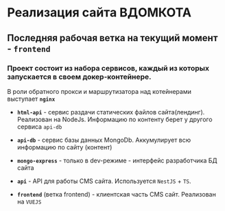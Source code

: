 # Реализация сайта ВДОМКОТА

## Последняя рабочая ветка на текущий момент - `frontend`

### Проект состоит из набора сервисов, каждый из которых запускается в своем докер-контейнере.

В роли обратного прокси и маршрутизатора над котейнерами выступает **`nginx`**


+ **`html-api`** - сервис раздачи статических файлов сайта(лендинг). Реализован на NodeJs. Информацию по контенту берет у другого сервиса `api-db`

+ **`api-db`** - сервис базы данных MongoDb. Аккумулирует всю информацию по сайту (контент)

+ **`mongo-express`** - только в dev-режиме - интерфейс разработчика БД сайта

+ **`api`** - API для работы CMS сайта. Используется `NestJS` + `TS`.

+ **`frontend`** (ветка frontend) - клиентская часть CMS сайт. Реализован на `VUEJS`
